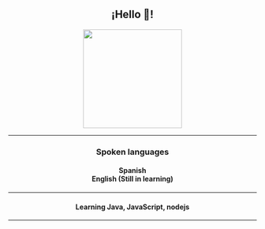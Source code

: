 <h2 align="center">¡Hello 👋!</h2>


<p align="center">
  
  <img src='https://avatars0.githubusercontent.com/u/77522701?s=460&u=35c7606731323ef6f903a767aae24cf5265c44d5&v=' height='200px'>

</p>

<hr></hr>

<h3 align="center">Spoken languages</h3>
  
<h4 align="center">Spanish
  </br> English (Still in learning)</h4>
  
<hr></hr>

<h4 align="center">Learning Java, JavaScript, nodejs</h4>

<hr></hr>
